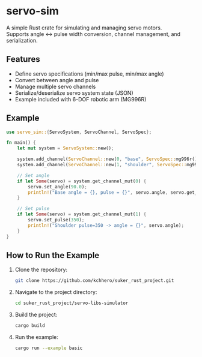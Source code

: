# servo-sim

A simple Rust crate for simulating and managing servo motors.  
Supports angle <-> pulse width conversion, channel management, and serialization.

## Features

- Define servo specifications (min/max pulse, min/max angle)
- Convert between angle and pulse
- Manage multiple servo channels
- Serialize/deserialize servo system state (JSON)
- Example included with 6-DOF robotic arm (MG996R)

## Example

```rust
use servo_sim::{ServoSystem, ServoChannel, ServoSpec};

fn main() {
    let mut system = ServoSystem::new();

    system.add_channel(ServoChannel::new(0, "base", ServoSpec::mg996r()));
    system.add_channel(ServoChannel::new(1, "shoulder", ServoSpec::mg996r()));

    // Set angle
    if let Some(servo) = system.get_channel_mut(0) {
        servo.set_angle(90.0);
        println!("Base angle = {}, pulse = {}", servo.angle, servo.get_pulse());
    }

    // Set pulse
    if let Some(servo) = system.get_channel_mut(1) {
        servo.set_pulse(350);
        println!("Shoulder pulse=350 -> angle = {}", servo.angle);
    }
}
```

## How to Run the Example

1. Clone the repository:
   ```bash
   git clone https://github.com/kchhero/suker_rust_project.git
   ```
2. Navigate to the project directory:
   ```bash
   cd suker_rust_project/servo-libs-simulator
   ```
3. Build the project:
   ```bash
   cargo build
   ```
4. Run the example:
   ```bash
   cargo run --example basic
   ```
